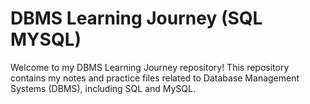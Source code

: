 # DBMS Learning Journey (SQL  MYSQL)

Welcome to my DBMS Learning Journey repository! This repository contains my notes and practice files related to Database Management Systems (DBMS), including SQL and MySQL. 

